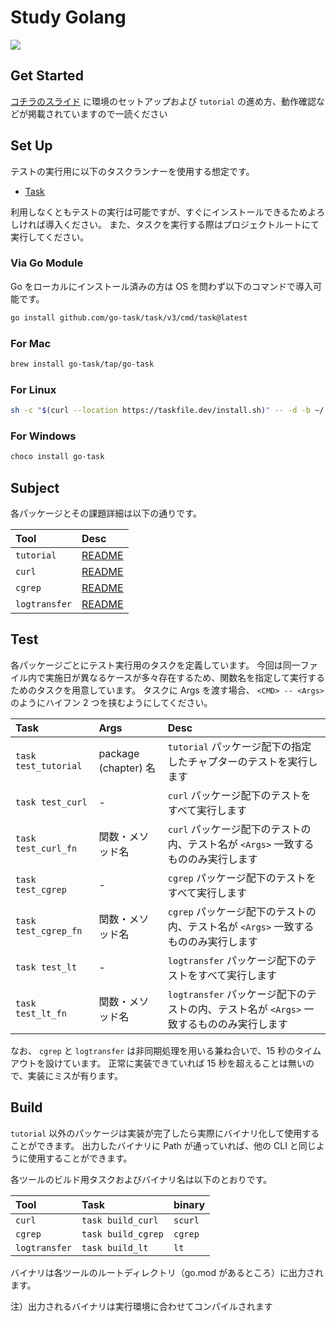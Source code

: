 # Study Golang

![](https://img.shields.io/hexpm/l/apa)

## Get Started

[コチラのスライド](./docs/marp/installation.html) に環境のセットアップおよび `tutorial` の進め方、動作確認などが掲載されていますので一読ください

## Set Up

テストの実行用に以下のタスクランナーを使用する想定です。

- [Task](https://taskfile.dev/)

利用しなくともテストの実行は可能ですが、すぐにインストールできるためよろしければ導入ください。
また、タスクを実行する際はプロジェクトルートにて実行してください。

### Via Go Module

Go をローカルにインストール済みの方は OS を問わず以下のコマンドで導入可能です。

```bash
go install github.com/go-task/task/v3/cmd/task@latest
```

### For Mac

```bash
brew install go-task/tap/go-task
```

### For Linux

```bash
sh -c "$(curl --location https://taskfile.dev/install.sh)" -- -d -b ~/.local/bin
```

### For Windows

```bash
choco install go-task
```

## Subject

各パッケージとその課題詳細は以下の通りです。

| Tool          | Desc                              |
| :------------ | :-------------------------------- |
| `tutorial`    | [README](./tutorial/README.md)    |
| `curl`        | [README](./curl/README.md)        |
| `cgrep`       | [README](./cgrep/README.md)       |
| `logtransfer` | [README](./logtransfer/README.md) |

## Test

各パッケージごとにテスト実行用のタスクを定義しています。
今回は同一ファイル内で実施日が異なるケースが多々存在するため、関数名を指定して実行するためのタスクを用意しています。
タスクに Args を渡す場合、 `<CMD> -- <Args>` のようにハイフン 2 つを挟むようにしてください。

| Task                 | Args                 | Desc                                                                                     |
| :------------------- | :------------------- | :--------------------------------------------------------------------------------------- |
| `task test_tutorial` | package (chapter) 名 | `tutorial` パッケージ配下の指定したチャプターのテストを実行します                        |
| `task test_curl`     | -                    | `curl` パッケージ配下のテストをすべて実行します                                          |
| `task test_curl_fn`  | 関数・メソッド名     | `curl` パッケージ配下のテストの内、テスト名が `<Args>` 一致するもののみ実行します        |
| `task test_cgrep`    | -                    | `cgrep` パッケージ配下のテストをすべて実行します                                         |
| `task test_cgrep_fn` | 関数・メソッド名     | `cgrep` パッケージ配下のテストの内、テスト名が `<Args>` 一致するもののみ実行します       |
| `task test_lt`       | -                    | `logtransfer` パッケージ配下のテストをすべて実行します                                   |
| `task test_lt_fn`    | 関数・メソッド名     | `logtransfer` パッケージ配下のテストの内、テスト名が `<Args>` 一致するもののみ実行します |

なお、 `cgrep` と `logtransfer` は非同期処理を用いる兼ね合いで、15 秒のタイムアウトを設けています。
正常に実装できていれば 15 秒を超えることは無いので、実装にミスが有ります。

## Build

`tutorial` 以外のパッケージは実装が完了したら実際にバイナリ化して使用することができます。
出力したバイナリに Path が通っていれば、他の CLI と同じように使用することができます。

各ツールのビルド用タスクおよびバイナリ名は以下のとおりです。

| Tool          | Task               | binary  |
| :------------ | :----------------- | :------ |
| `curl`        | `task build_curl`  | `scurl` |
| `cgrep`       | `task build_cgrep` | `cgrep` |
| `logtransfer` | `task build_lt`    | `lt`    |

バイナリは各ツールのルートディレクトリ（go.mod があるところ）に出力されます。

注）出力されるバイナリは実行環境に合わせてコンパイルされます
